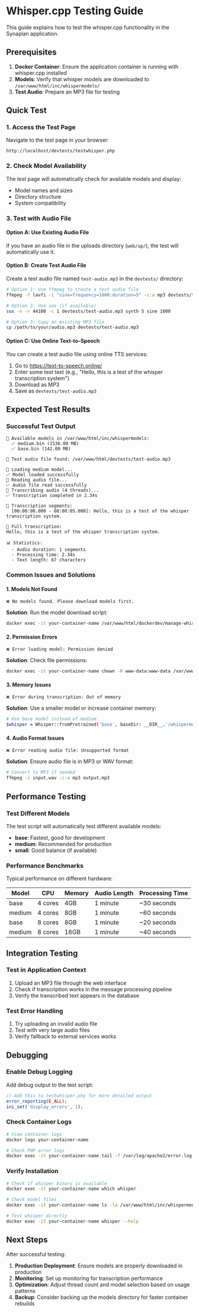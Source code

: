 # Whisper.cpp Testing Guide

This guide explains how to test the whisper.cpp functionality in the Synaplan application.

## Prerequisites

1. **Docker Container**: Ensure the application container is running with whisper.cpp installed
2. **Models**: Verify that whisper models are downloaded to `/var/www/html/inc/whispermodels/`
3. **Test Audio**: Prepare an MP3 file for testing

## Quick Test

### 1. Access the Test Page

Navigate to the test page in your browser:
```
http://localhost/devtests/testwhisper.php
```

### 2. Check Model Availability

The test page will automatically check for available models and display:
- Model names and sizes
- Directory structure
- System compatibility

### 3. Test with Audio File

#### Option A: Use Existing Audio File
If you have an audio file in the uploads directory (`web/up/`), the test will automatically use it.

#### Option B: Create Test Audio File
Create a test audio file named `test-audio.mp3` in the `devtests/` directory:

```bash
# Option 1: Use ffmpeg to create a test audio file
ffmpeg -f lavfi -i "sine=frequency=1000:duration=5" -c:a mp3 devtests/test-audio.mp3

# Option 2: Use sox (if available)
sox -n -r 44100 -c 1 devtests/test-audio.mp3 synth 5 sine 1000

# Option 3: Copy an existing MP3 file
cp /path/to/your/audio.mp3 devtests/test-audio.mp3
```

#### Option C: Use Online Text-to-Speech
You can create a test audio file using online TTS services:
1. Go to https://text-to-speech.online/
2. Enter some test text (e.g., "Hello, this is a test of the whisper transcription system")
3. Download as MP3
4. Save as `devtests/test-audio.mp3`

## Expected Test Results

### Successful Test Output
```
📁 Available models in /var/www/html/inc/whispermodels:
  ✅ medium.bin (1536.00 MB)
  ✅ base.bin (142.00 MB)

🎵 Test audio file found: /var/www/html/devtests/test-audio.mp3

🔄 Loading medium model...
✅ Model loaded successfully
🔄 Reading audio file...
✅ Audio file read successfully
🔄 Transcribing audio (4 threads)...
✅ Transcription completed in 2.34s

📝 Transcription segments:
  [00:00:00.000 - 00:00:05.000]: Hello, this is a test of the whisper transcription system.

📄 Full transcription:
Hello, this is a test of the whisper transcription system.

📊 Statistics:
  - Audio duration: 1 segments
  - Processing time: 2.34s
  - Text length: 67 characters
```

### Common Issues and Solutions

#### 1. Models Not Found
```
❌ No models found. Please download models first.
```
**Solution**: Run the model download script:
```bash
docker exec -it your-container-name /var/www/html/dockerdev/manage-whisper-models.sh download recommended
```

#### 2. Permission Errors
```
❌ Error loading model: Permission denied
```
**Solution**: Check file permissions:
```bash
docker exec -it your-container-name chown -R www-data:www-data /var/www/html/inc/whispermodels
```

#### 3. Memory Issues
```
❌ Error during transcription: Out of memory
```
**Solution**: Use a smaller model or increase container memory:
```bash
# Use base model instead of medium
$whisper = Whisper::fromPretrained('base', baseDir: __DIR__.'/whispermodels');
```

#### 4. Audio Format Issues
```
❌ Error reading audio file: Unsupported format
```
**Solution**: Ensure audio file is in MP3 or WAV format:
```bash
# Convert to MP3 if needed
ffmpeg -i input.wav -c:a mp3 output.mp3
```

## Performance Testing

### Test Different Models
The test script will automatically test different available models:
- **base**: Fastest, good for development
- **medium**: Recommended for production
- **small**: Good balance (if available)

### Performance Benchmarks
Typical performance on different hardware:

| Model | CPU | Memory | Audio Length | Processing Time |
|-------|-----|--------|--------------|-----------------|
| base | 4 cores | 4GB | 1 minute | ~30 seconds |
| medium | 4 cores | 8GB | 1 minute | ~60 seconds |
| base | 8 cores | 8GB | 1 minute | ~20 seconds |
| medium | 8 cores | 16GB | 1 minute | ~40 seconds |

## Integration Testing

### Test in Application Context
1. Upload an MP3 file through the web interface
2. Check if transcription works in the message processing pipeline
3. Verify the transcribed text appears in the database

### Test Error Handling
1. Try uploading an invalid audio file
2. Test with very large audio files
3. Verify fallback to external services works

## Debugging

### Enable Debug Logging
Add debug output to the test script:
```php
// Add this to testwhisper.php for more detailed output
error_reporting(E_ALL);
ini_set('display_errors', 1);
```

### Check Container Logs
```bash
# View container logs
docker logs your-container-name

# Check PHP error logs
docker exec -it your-container-name tail -f /var/log/apache2/error.log
```

### Verify Installation
```bash
# Check if whisper binary is available
docker exec -it your-container-name which whisper

# Check model files
docker exec -it your-container-name ls -la /var/www/html/inc/whispermodels/

# Test whisper directly
docker exec -it your-container-name whisper --help
```

## Next Steps

After successful testing:
1. **Production Deployment**: Ensure models are properly downloaded in production
2. **Monitoring**: Set up monitoring for transcription performance
3. **Optimization**: Adjust thread count and model selection based on usage patterns
4. **Backup**: Consider backing up the models directory for faster container rebuilds 